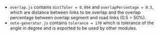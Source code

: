 * `overlap.js` contains `distToler = 0.004` and `overlapPercentage = 0.5`, which are distance between links to be overlap and the overlap percentage between overlap segment and road links (0.5 = 50%).
* `note-generator.js` contains `tolerance = 170` which is tolerance of the angle in degree and is exported to be used by other modules.
